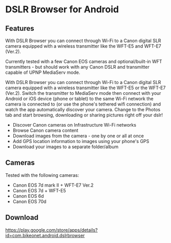 # DSLR Browser for Android

## Features

With DSLR Browser you can connect through Wi-Fi to a Canon digital SLR camera equipped with a wireless transmitter like the WFT-E5 and WFT-E7 (Ver.2).

Currently tested with a few Canon EOS cameras and optional/built-in WFT transmitters - but should work with any Canon DSLR and transmitter capable of UPNP MediaServ mode.

With DSLR Browser you can connect through Wi-Fi to a Canon digital SLR camera equipped with a wireless transmitter like the WFT-E5 or the WFT-E7 (Ver.2). Switch the transmitter to MediaServ mode then connect with your Android or iOS device (phone or tablet) to the same Wi-Fi network the camera is connected to (or use the phone's tethered wifi connection) and watch the app automatically discover your camera. Change to the Photos tab and start browsing, downloading or sharing pictures right off your dslr!

 - Discover Canon cameras on Infrastructure Wi-Fi networks
 - Browse Canon camera content
 - Download images from the camera - one by one or all at once
 - Add GPS location information to images using your phone's GPS
 - Download your images to a separate folder/album

## Cameras

Tested with the following cameras:

 - Canon EOS 7d mark II + WFT-E7 Ver.2
 - Canon EOS 7d + WFT-E5
 - Canon EOS 6d
 - Canon EOS 70d

## Download 

https://play.google.com/store/apps/details?id=com.bikeonet.android.dslrbrowser 
